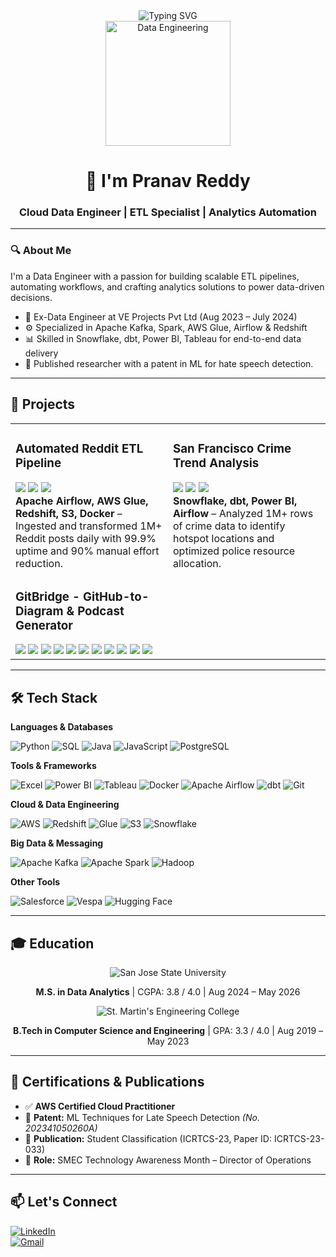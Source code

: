 <!-- Typing header -->
<div align="center">
  <img src="https://readme-typing-svg.demolab.com?font=Fira+Code&weight=600&size=25&pause=1000&color=3BB9FF&center=true&vCenter=true&random=false&width=435&lines=Designing+Data+Pipelines...;Building+ETL+Workflows...;Optimizing+Analytics+in+the+Cloud" alt="Typing SVG" />
</div>

<!-- GIF visual (you can replace the link with another if you'd like) -->
<div align="center">
  <img src="https://media.giphy.com/media/qgQUggAC3Pfv687qPC/giphy.gif" alt="Data Engineering" height="200" />
</div>

<!-- Intro title -->
<h1 align="center">👋 I'm Pranav Reddy</h1>
<h3 align="center">Cloud Data Engineer | ETL Specialist | Analytics Automation</h3>

---

### 🔍 About Me

I'm a Data Engineer with a passion for building scalable ETL pipelines, automating workflows, and crafting analytics solutions to power data-driven decisions.

- 💼 Ex-Data Engineer at VE Projects Pvt Ltd (Aug 2023 – July 2024)
- ⚙️ Specialized in Apache Kafka, Spark, AWS Glue, Airflow & Redshift
- 📊 Skilled in Snowflake, dbt, Power BI, Tableau for end-to-end data delivery
- 🧠 Published researcher with a patent in ML for hate speech detection.

---

## 🚀 Projects

<table>
  <tr>
    <td width="50%" valign="top">
      <h3>Automated Reddit ETL Pipeline</h3>
      <img src="https://img.shields.io/badge/Airflow-017CEE?logo=apacheairflow&logoColor=white&style=flat-square"/>
      <img src="https://img.shields.io/badge/AWS-232F3E?logo=amazonaws&logoColor=white&style=flat-square"/>
      <img src="https://img.shields.io/badge/Docker-2496ED?logo=docker&logoColor=white&style=flat-square"/>
      <br>
      <b>Apache Airflow, AWS Glue, Redshift, S3, Docker</b> – Ingested and transformed 1M+ Reddit posts daily with 99.9% uptime and 90% manual effort reduction.
    </td>
    <td width="50%" valign="top">
      <h3>San Francisco Crime Trend Analysis</h3>
      <img src="https://img.shields.io/badge/Snowflake-56B9EB?logo=snowflake&logoColor=white&style=flat-square"/>
      <img src="https://img.shields.io/badge/dbt-FF694B?logo=dbt&logoColor=white&style=flat-square"/>
      <img src="https://img.shields.io/badge/Power%20BI-F2C811?logo=powerbi&logoColor=black&style=flat-square"/>
      <br>
      <b>Snowflake, dbt, Power BI, Airflow</b> – Analyzed 1M+ rows of crime data to identify hotspot locations and optimized police resource allocation.
    </td>
  </tr>
  <tr>
    <td>
      <h3>GitBridge - GitHub-to-Diagram & Podcast Generator</h3>
      <img src="https://img.shields.io/badge/React-61DAFB?logo=react&logoColor=black&style=flat-square"/>
      <img src="https://img.shields.io/badge/TypeScript-3178C6?logo=typescript&logoColor=white&style=flat-square"/>
      <img src="https://img.shields.io/badge/FastAPI-009688?logo=fastapi&logoColor=white&style=flat-square"/>
      <img src="https://img.shields.io/badge/LLM%20API-000000?logo=openai&logoColor=white&label=OpenRouter&style=flat-square"/>
      <img src="https://img.shields.io/badge/ElevenLabs-111111?logo=elevenlabs&logoColor=white&style=flat-square"/>
      <img src="https://img.shields.io/badge/Mermaid.js-4B3263?logo=mermaid&logoColor=white&style=flat-square"/>
      <img src="https://img.shields.io/badge/TailwindCSS-06B6D4?logo=tailwindcss&logoColor=white&style=flat-square"/>
      <img src="https://img.shields.io/badge/PostgreSQL-336791?logo=postgresql&logoColor=white&style=flat-square"/>
      <img src="https://img.shields.io/badge/Drizzle%20ORM-8E44AD?style=flat-square"/>
      <img src="https://img.shields.io/badge/Docker-2496ED?logo=docker&logoColor=white&style=flat-square"/>
      <img src="https://img.shields.io/badge/Amazon%20S3-569A31?logo=amazonaws&logoColor=white&style=flat-square"/>
    </td>
  </tr>
</table>

---

## 🛠️ Tech Stack

<b>Languages & Databases</b><br>

![Python](https://img.shields.io/badge/Python-14354C?style=for-the-badge&logo=python&logoColor=white)
![SQL](https://img.shields.io/badge/SQL-4479A1?style=for-the-badge&logo=postgresql&logoColor=white)
![Java](https://img.shields.io/badge/Java-ED8B00?style=for-the-badge&logo=openjdk&logoColor=white)
![JavaScript](https://img.shields.io/badge/JavaScript-F7DF1E?style=for-the-badge&logo=javascript&logoColor=black)
![PostgreSQL](https://img.shields.io/badge/PostgreSQL-336791?style=for-the-badge&logo=postgresql&logoColor=white)


<b>Tools & Frameworks</b><br>

![Excel](https://img.shields.io/badge/Excel-217346?style=for-the-badge&logo=microsoftexcel&logoColor=white)
![Power BI](https://img.shields.io/badge/Power%20BI-F2C811?style=for-the-badge&logo=powerbi&logoColor=black)
![Tableau](https://img.shields.io/badge/Tableau-E97627?style=for-the-badge&logo=tableau&logoColor=white)
![Docker](https://img.shields.io/badge/Docker-2496ED?style=for-the-badge&logo=docker&logoColor=white)
![Apache Airflow](https://img.shields.io/badge/Apache%20Airflow-017CEE?style=for-the-badge&logo=apacheairflow&logoColor=white)
![dbt](https://img.shields.io/badge/dbt-FF694B?style=for-the-badge&logo=dbt&logoColor=white)
![Git](https://img.shields.io/badge/Git-F05032?style=for-the-badge&logo=git&logoColor=white)

<b>Cloud & Data Engineering</b><br>

![AWS](https://img.shields.io/badge/AWS-232F3E?style=for-the-badge&logo=amazon-aws&logoColor=white)
![Redshift](https://img.shields.io/badge/Amazon%20Redshift-4053D6?style=for-the-badge&logo=amazon-redshift&logoColor=white)
![Glue](https://img.shields.io/badge/AWS%20Glue-8C4FFF?style=for-the-badge&logo=amazon-aws&logoColor=white)
![S3](https://img.shields.io/badge/Amazon%20S3-569A31?style=for-the-badge&logo=amazon-aws&logoColor=white)
![Snowflake](https://img.shields.io/badge/Snowflake-56B9EB?style=for-the-badge&logo=snowflake&logoColor=white)

<b>Big Data & Messaging</b><br>

![Apache Kafka](https://img.shields.io/badge/Apache%20Kafka-231F20?style=for-the-badge&logo=apachekafka&logoColor=white)
![Apache Spark](https://img.shields.io/badge/Apache%20Spark-E25A1C?style=for-the-badge&logo=apachespark&logoColor=white)
![Hadoop](https://img.shields.io/badge/Apache%20Hadoop-66CCFF?style=for-the-badge&logo=apachehadoop&logoColor=white)

<b>Other Tools</b><br>

![Salesforce](https://img.shields.io/badge/Salesforce-00A1E0?style=for-the-badge&logo=salesforce&logoColor=white)
![Vespa](https://img.shields.io/badge/Vespa-3D3D3D?style=for-the-badge)
![Hugging Face](https://img.shields.io/badge/Hugging%20Face-FFD21F?style=for-the-badge&logo=huggingface&logoColor=black)



---

## 🎓 Education

<div align="center">

  <img src="https://img.shields.io/badge/San%20Jose%20State%20University-FFD700?style=for-the-badge&logoColor=black" alt="San Jose State University"/>
  <p><b>M.S. in Data Analytics</b> | CGPA: 3.8 / 4.0 | Aug 2024 – May 2026</p>

  <img src="https://img.shields.io/badge/St.%20Martin's%20Engineering%20College-1E90FF?style=for-the-badge&logoColor=white" alt="St. Martin's Engineering College"/>
  <p><b>B.Tech in Computer Science and Engineering</b> | GPA: 3.3 / 4.0 | Aug 2019 – May 2023</p>

</div>

---

## 📜 Certifications & Publications

- ✅ **AWS Certified Cloud Practitioner**
- 🧠 **Patent:** ML Techniques for Late Speech Detection *(No. 202341050260A)*
- 📄 **Publication:** Student Classification (ICRTCS-23, Paper ID: ICRTCS-23-033)
- 📢 **Role:** SMEC Technology Awareness Month – Director of Operations

---

## 📫 Let's Connect

[![LinkedIn](https://img.shields.io/badge/LinkedIn-0A66C2?style=for-the-badge&logo=linkedin&logoColor=white)](https://linkedin.com/in/pranav-reddy-gaddam-69338321b)  <br>
[![Gmail](https://img.shields.io/badge/Gmail-D14836?style=for-the-badge&logo=gmail&logoColor=white)](mailto:reddy.pranav.gaddam@gmail.com)
